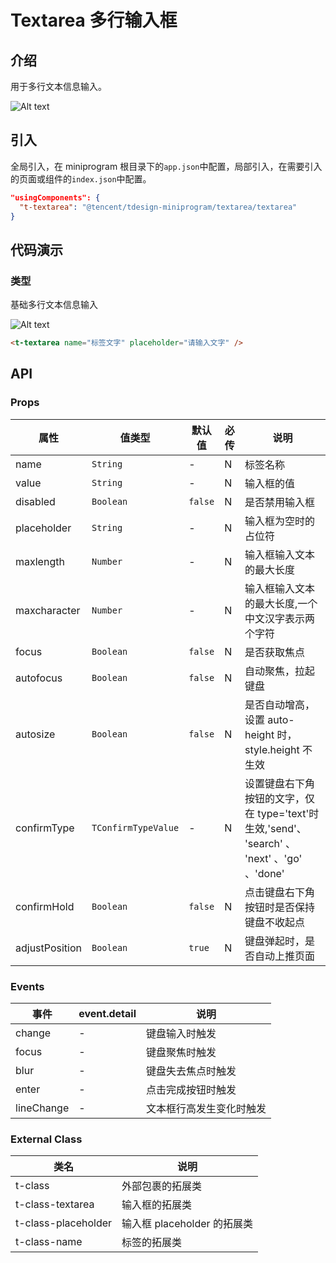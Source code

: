 # Textarea 多行输入框

## 介绍

用于多行文本信息输入。

![Alt text](https://tdesign.gtimg.com/miniprogram/qrcode/textarea.png)

## 引入

全局引入，在 miniprogram 根目录下的`app.json`中配置，局部引入，在需要引入的页面或组件的`index.json`中配置。

```json
"usingComponents": {
  "t-textarea": "@tencent/tdesign-miniprogram/textarea/textarea"
}
```

## 代码演示

### 类型

基础多行文本信息输入

![Alt text](图片链接 'optional title')

```html
<t-textarea name="标签文字" placeholder="请输入文字" />
```

## API

### Props

| 属性           | 值类型              | 默认值  | 必传 | 说明                                                                                         |
| -------------- | ------------------- | ------- | ---- | -------------------------------------------------------------------------------------------- |
| name           | `String`            | -       | N    | 标签名称                                                                                     |
| value          | `String`            | -       | N    | 输入框的值                                                                                   |
| disabled       | `Boolean`           | `false` | N    | 是否禁用输入框                                                                               |
| placeholder    | `String`            | -       | N    | 输入框为空时的占位符                                                                         |
| maxlength      | `Number`            | -       | N    | 输入框输入文本的最大长度                                                                     |
| maxcharacter   | `Number`            | -       | N    | 输入框输入文本的最大长度,一个中文汉字表示两个字符                                            |
| focus          | `Boolean`           | `false` | N    | 是否获取焦点                                                                                 |
| autofocus      | `Boolean`           | `false` | N    | 自动聚焦，拉起键盘                                                                           |
| autosize       | `Boolean`           | `false` | N    | 是否自动增高，设置 auto-height 时，style.height 不生效                                       |
| confirmType    | `TConfirmTypeValue` | -       | N    | 设置键盘右下角按钮的文字，仅在 type='text'时生效,'send'、 'search' 、 'next' 、'go' 、'done' |
| confirmHold    | `Boolean`           | `false` | N    | 点击键盘右下角按钮时是否保持键盘不收起点                                                     |
| adjustPosition | `Boolean`           | `true`  | N    | 键盘弹起时，是否自动上推页面                                                                 |

### Events

| 事件       | event.detail | 说明                     |
| ---------- | ------------ | ------------------------ |
| change     | -            | 键盘输入时触发           |
| focus      | -            | 键盘聚焦时触发           |
| blur       | -            | 键盘失去焦点时触发       |
| enter      | -            | 点击完成按钮时触发       |
| lineChange | -            | 文本框行高发生变化时触发 |

### External Class

| 类名                | 说明                        |
| ------------------- | --------------------------- |
| t-class             | 外部包裹的拓展类            |
| t-class-textarea    | 输入框的拓展类              |
| t-class-placeholder | 输入框 placeholder 的拓展类 |
| t-class-name        | 标签的拓展类                |
